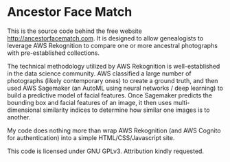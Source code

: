 # Ancestor Face Match

This is the source code behind the free website http://ancestorfacematch.com. It is designed to allow genealogists to leverage AWS Rekognition to compare one or more ancestral photographs with pre-established collections.

The technical methodology utilized by AWS Rekognition is well-established in the data science community. AWS classified a large number of photographs (likely contemporary ones) to create a ground truth, and then used AWS Sagemaker (an AutoML using neural networks / deep learning) to build a predictive model of facial features. Once Sagemaker predicts the bounding box and facial features of an image, it then uses multi-dimensional similarity indices to determine how similar one images is to another.

My code does nothing more than wrap AWS Rekognition (and AWS Cognito for authentication) into a simple HTML/CSS/Javascript site.

This code is licensed under GNU GPLv3. Attribution kindly requested.
